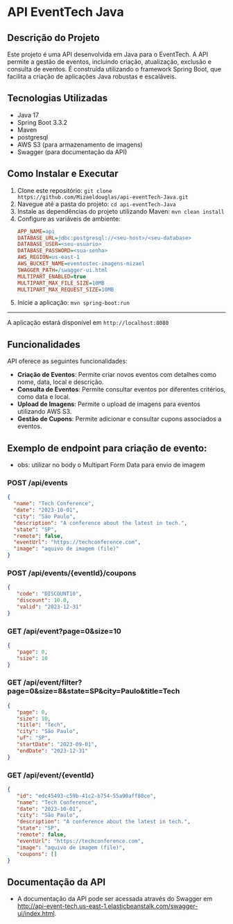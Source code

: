# API EventTech Java

## Descrição do Projeto

Este projeto é uma API desenvolvida em Java para o EventTech. A API permite a gestão de eventos, incluindo criação, atualização, exclusão e consulta de eventos. É construída utilizando o framework Spring Boot, que facilita a criação de aplicações Java robustas e escaláveis.

## Tecnologias Utilizadas

- Java 17
- Spring Boot 3.3.2
- Maven
- postgresql
- AWS S3 (para armazenamento de imagens)
- Swagger (para documentação da API)

## Como Instalar e Executar

1. Clone este repositório:
   `git clone https://github.com/Mizaeldouglas/api-eventTech-Java.git`
2. Navegue até a pasta do projeto:
   `cd api-eventTech-Java`
3. Instale as dependências do projeto utilizando Maven:
   `mvn clean install`
4. Configure as variáveis de ambiente:
   ```ini
   APP_NAME=api
   DATABASE_URL=jdbc:postgresql://<seu-host>/<seu-database>
   DATABASE_USER=<seu-usuario>
   DATABASE_PASSWORD=<sua-senha>
   AWS_REGION=us-east-1
   AWS_BUCKET_NAME=eventostec-imagens-mizael
   SWAGGER_PATH=/swagger-ui.html
   MULTIPART_ENABLED=true
   MULTIPART_MAX_FILE_SIZE=10MB
   MULTIPART_MAX_REQUEST_SIZE=10MB
   ```
5. Inicie a aplicação:
   `mvn spring-boot:run`

<hr>

 A aplicação estará disponível em `http://localhost:8080`

## Funcionalidades

API oferece as seguintes funcionalidades:

- **Criação de Eventos**: Permite criar novos eventos com detalhes como nome, data, local e descrição.
- **Consulta de Eventos**: Permite consultar eventos por diferentes critérios, como data e local.
- **Upload de Imagens**: Permite o upload de imagens para eventos utilizando AWS S3.
- **Gestão de Cupons**: Permite adicionar e consultar cupons associados a eventos.

## Exemplo de endpoint para criação de evento:
* obs: utilizar no body o Multipart Form Data para envio de imagem


### POST /api/events
```json
{
  "name": "Tech Conference",
  "date": "2023-10-01",
  "city": "São Paulo",
  "description": "A conference about the latest in tech.",
  "state": "SP",
  "remote": false,
  "eventUrl": "https://techconference.com",
  "image": "aquivo de imagem (file)"
}
```

### POST /api/events/{eventId}/coupons
```json
{
   "code": "DISCOUNT10",
   "discount": 10.0,
   "valid": "2023-12-31"
}
```

### GET /api/event?page=0&size=10
```json
{
   "page": 0,
   "size": 10
}
```

### GET /api/event/filter?page=0&size=8&state=SP&city=Paulo&title=Tech
```json
{
   "page": 0,
   "size": 10,
   "title": "Tech",
   "city": "São Paulo",
   "uf": "SP",
   "startDate": "2023-09-01",
   "endDate": "2023-12-31"
}
```

### GET /api/event/{eventId}
```json
{
   "id": "edc45493-c59b-41c2-b754-55a90aff80ce",
   "name": "Tech Conference",
   "date": "2023-10-01",
   "city": "São Paulo",
   "description": "A conference about the latest in tech.",
   "state": "SP",
   "remote": false,
   "eventUrl": "https://techconference.com",
   "image": "aquivo de imagem (file)",
   "coupons": []
}
```

## Documentação da API
* A documentação da API pode ser acessada através do Swagger em http://api-event-tech.us-east-1.elasticbeanstalk.com/swagger-ui/index.html.  
